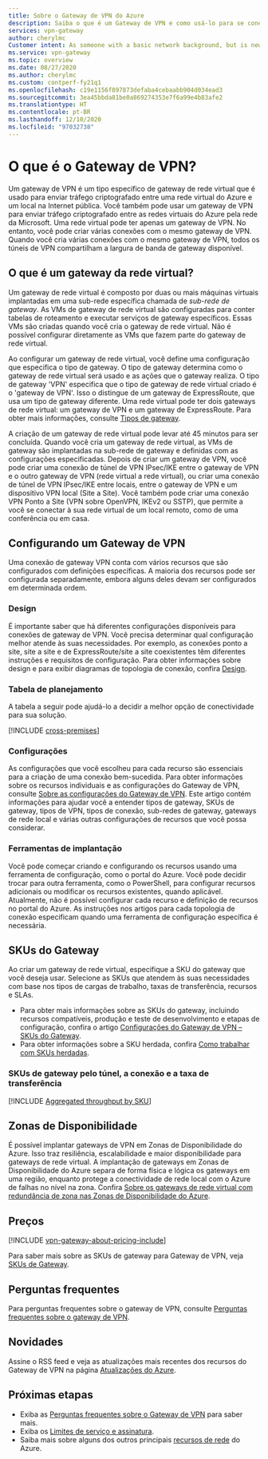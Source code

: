 ```yaml
---
title: Sobre o Gateway de VPN do Azure
description: Saiba o que é um Gateway de VPN e como usá-lo para se conectar às redes virtuais VPN Ponto a Site, VNet a VNet e IPsec/IKE Site a Site.
services: vpn-gateway
author: cherylmc
Customer intent: As someone with a basic network background, but is new to Azure, I want to understand the capabilities of Azure VPN Gateway so that I can securely connect to my Azure virtual networks.
ms.service: vpn-gateway
ms.topic: overview
ms.date: 08/27/2020
ms.author: cherylmc
ms.custom: contperf-fy21q1
ms.openlocfilehash: c19e1156f897873defaba4cebaabb904d034ead3
ms.sourcegitcommit: 3ea45bbda81be0a869274353e7f6a99e4b83afe2
ms.translationtype: HT
ms.contentlocale: pt-BR
ms.lasthandoff: 12/10/2020
ms.locfileid: "97032738"
---
```

# <a name="what-is-vpn-gateway"></a>O que é o Gateway de VPN?

Um gateway de VPN é um tipo específico de gateway de rede virtual que é usado para enviar tráfego criptografado entre uma rede virtual do Azure e um local na Internet pública. Você também pode usar um gateway de VPN para enviar tráfego criptografado entre as redes virtuais do Azure pela rede da Microsoft. Uma rede virtual pode ter apenas um gateway de VPN. No entanto, você pode criar várias conexões com o mesmo gateway de VPN. Quando você cria várias conexões com o mesmo gateway de VPN, todos os túneis de VPN compartilham a largura de banda de gateway disponível.

## <a name="what-is-a-virtual-network-gateway"></a><a name="whatis"></a>O que é um gateway da rede virtual?

Um gateway de rede virtual é composto por duas ou mais máquinas virtuais implantadas em uma sub-rede específica chamada de *sub-rede de gateway*. As VMs de gateway de rede virtual são configuradas para conter tabelas de roteamento e executar serviços de gateway específicos. Essas VMs são criadas quando você cria o gateway de rede virtual. Não é possível configurar diretamente as VMs que fazem parte do gateway de rede virtual.

Ao configurar um gateway de rede virtual, você define uma configuração que especifica o tipo de gateway. O tipo de gateway determina como o gateway de rede virtual será usado e as ações que o gateway realiza. O tipo de gateway 'VPN' especifica que o tipo de gateway de rede virtual criado é o 'gateway de VPN'. Isso o distingue de um gateway de ExpressRoute, que usa um tipo de gateway diferente. Uma rede virtual pode ter dois gateways de rede virtual: um gateway de VPN e um gateway de ExpressRoute. Para obter mais informações, consulte [Tipos de gateway](vpn-gateway-about-vpn-gateway-settings.md#gwtype).

A criação de um gateway de rede virtual pode levar até 45 minutos para ser concluída. Quando você cria um gateway de rede virtual, as VMs de gateway são implantadas na sub-rede de gateway e definidas com as configurações especificadas. Depois de criar um gateway de VPN, você pode criar uma conexão de túnel de VPN IPsec/IKE entre o gateway de VPN e o outro gateway de VPN (rede virtual a rede virtual), ou criar uma conexão de túnel de VPN IPsec/IKE entre locais, entre o gateway de VPN e um dispositivo VPN local (Site a Site). Você também pode criar uma conexão VPN Ponto a Site (VPN sobre OpenVPN, IKEv2 ou SSTP), que permite a você se conectar à sua rede virtual de um local remoto, como de uma conferência ou em casa.

## <a name="configuring-a-vpn-gateway"></a><a name="configuring"></a>Configurando um Gateway de VPN

Uma conexão de gateway VPN conta com vários recursos que são configurados com definições específicas. A maioria dos recursos pode ser configurada separadamente, embora alguns deles devam ser configurados em determinada ordem.

### <a name="design"></a><a name="diagrams"></a>Design

É importante saber que há diferentes configurações disponíveis para conexões de gateway de VPN. Você precisa determinar qual configuração melhor atende às suas necessidades. Por exemplo, as conexões ponto a site, site a site e de ExpressRoute/site a site coexistentes têm diferentes instruções e requisitos de configuração. Para obter informações sobre design e para exibir diagramas de topologia de conexão, confira [Design](design.md).

### <a name="planning-table"></a><a name="planningtable"></a>Tabela de planejamento

A tabela a seguir pode ajudá-lo a decidir a melhor opção de conectividade para sua solução.

[!INCLUDE [cross-premises](../../includes/vpn-gateway-cross-premises-include.md)]

### <a name="settings"></a><a name="settings"></a>Configurações

As configurações que você escolheu para cada recurso são essenciais para a criação de uma conexão bem-sucedida. Para obter informações sobre os recursos individuais e as configurações do Gateway de VPN, consulte [Sobre as configurações do Gateway de VPN](vpn-gateway-about-vpn-gateway-settings.md). Este artigo contém informações para ajudar você a entender tipos de gateway, SKUs de gateway, tipos de VPN, tipos de conexão, sub-redes de gateway, gateways de rede local e várias outras configurações de recursos que você possa considerar.

### <a name="deployment-tools"></a><a name="tools"></a>Ferramentas de implantação

Você pode começar criando e configurando os recursos usando uma ferramenta de configuração, como o portal do Azure. Você pode decidir trocar para outra ferramenta, como o PowerShell, para configurar recursos adicionais ou modificar os recursos existentes, quando aplicável. Atualmente, não é possível configurar cada recurso e definição de recursos no portal do Azure. As instruções nos artigos para cada topologia de conexão especificam quando uma ferramenta de configuração específica é necessária.

## <a name="gateway-skus"></a><a name="gwsku"></a>SKUs do Gateway

Ao criar um gateway de rede virtual, especifique a SKU do gateway que você deseja usar. Selecione as SKUs que atendem às suas necessidades com base nos tipos de cargas de trabalho, taxas de transferência, recursos e SLAs.

* Para obter mais informações sobre as SKUs do gateway, incluindo recursos compatíveis, produção e teste de desenvolvimento e etapas de configuração, confira o artigo [Configurações do Gateway de VPN – SKUs do Gateway](vpn-gateway-about-vpn-gateway-settings.md#gwsku).
* Para obter informações sobre a SKU herdada, confira [Como trabalhar com SKUs herdadas](vpn-gateway-about-skus-legacy.md).

### <a name="gateway-skus-by-tunnel-connection-and-throughput"></a><a name="benchmark"></a>SKUs de gateway pelo túnel, a conexão e a taxa de transferência

[!INCLUDE [Aggregated throughput by SKU](../../includes/vpn-gateway-table-gwtype-aggtput-include.md)]

## <a name="availability-zones"></a><a name="availability"></a>Zonas de Disponibilidade

É possível implantar gateways de VPN em Zonas de Disponibilidade do Azure. Isso traz resiliência, escalabilidade e maior disponibilidade para gateways de rede virtual. A implantação de gateways em Zonas de Disponibilidade do Azure separa de forma física e lógica os gateways em uma região, enquanto protege a conectividade de rede local com o Azure de falhas no nível na zona. Confira [Sobre os gateways de rede virtual com redundância de zona nas Zonas de Disponibilidade do Azure](about-zone-redundant-vnet-gateways.md).

## <a name="pricing"></a><a name="pricing"></a>Preços

[!INCLUDE [vpn-gateway-about-pricing-include](../../includes/vpn-gateway-about-pricing-include.md)]

Para saber mais sobre as SKUs de gateway para Gateway de VPN, veja [SKUs de Gateway](vpn-gateway-about-vpn-gateway-settings.md#gwsku).

## <a name="faq"></a><a name="faq"></a>Perguntas frequentes

Para perguntas frequentes sobre o gateway de VPN, consulte [Perguntas frequentes sobre o gateway de VPN](vpn-gateway-vpn-faq.md).

## <a name="whats-new"></a><a name="new"></a>Novidades

Assine o RSS feed e veja as atualizações mais recentes dos recursos do Gateway de VPN na página [Atualizações do Azure](https://azure.microsoft.com/updates/?category=networking&query=VPN%20Gateway).

## <a name="next-steps"></a>Próximas etapas

- Exiba as [Perguntas frequentes sobre o Gateway de VPN](vpn-gateway-vpn-faq.md) para saber mais.
- Exiba os [Limites de serviço e assinatura](../azure-resource-manager/management/azure-subscription-service-limits.md#networking-limits).
- Saiba mais sobre alguns dos outros principais [recursos de rede](../networking/networking-overview.md) do Azure.

